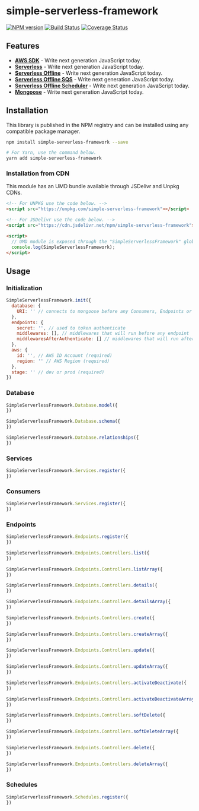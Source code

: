 # simple-serverless-framework

[![NPM version](https://img.shields.io/npm/v/simple-serverless-framework.svg?style=flat-square)](https://npmjs.org/package/simple-serverless-framework)
[![Build Status](https://img.shields.io/travis/jgtb/simple-serverless-framework/master.svg?style=flat-square)](https://travis-ci.org/jgtb/simple-serverless-framework) [![Coverage Status](https://img.shields.io/codecov/c/github/jgtb/simple-serverless-framework/master.svg?style=flat-square)](https://codecov.io/gh/jgtb/simple-serverless-framework/branch/master)

## Features

-   [**AWS SDK**](https://babeljs.io/) - Write next generation JavaScript today.
-   [**Serverless**](https://babeljs.io/) - Write next generation JavaScript today.
-   [**Serverless Offline**](https://babeljs.io/) - Write next generation JavaScript today.
-   [**Serverless Offline SQS**](https://babeljs.io/) - Write next generation JavaScript today.
-   [**Serverless Offline Scheduler**](https://babeljs.io/) - Write next generation JavaScript today.
-   [**Mongoose**](https://babeljs.io/) - Write next generation JavaScript today.

## Installation

This library is published in the NPM registry and can be installed using any compatible package manager.

```sh
npm install simple-serverless-framework --save

# For Yarn, use the command below.
yarn add simple-serverless-framework
```

### Installation from CDN

This module has an UMD bundle available through JSDelivr and Unpkg CDNs.

```html
<!-- For UNPKG use the code below. -->
<script src="https://unpkg.com/simple-serverless-framework"></script>

<!-- For JSDelivr use the code below. -->
<script src="https://cdn.jsdelivr.net/npm/simple-serverless-framework"></script>

<script>
  // UMD module is exposed through the "SimpleServerlessFramework" global variable.
  console.log(SimpleServerlessFramework);
</script>
```

## Usage

### Initialization

```js
SimpleServerlessFramework.init({
  database: {
    URI: '' // connects to mongoose before any Consumers, Endpoints or Schedules
  },
  endpoints: {
    secret: '', // used to token authenticate
    middlewares: [], // middlewares that will run before any endpoint
    middlewaresAfterAuthenticate: [] // middlewares that will run after any endpoint
  },
  aws: {
    id: '', // AWS ID Account (required)
    region: '' // AWS Region (required)
  },
  stage: '' // dev or prod (required)
})
```

### Database

```js
SimpleServerlessFramework.Database.model({
})

SimpleServerlessFramework.Database.schema({
})

SimpleServerlessFramework.Database.relationships({
})
```

### Services

```js
SimpleServerlessFramework.Services.register({
})
```

### Consumers

```js
SimpleServerlessFramework.Services.register({
})
```

### Endpoints

```js
SimpleServerlessFramework.Endpoints.register({
})

SimpleServerlessFramework.Endpoints.Controllers.list({
})

SimpleServerlessFramework.Endpoints.Controllers.listArray({
})

SimpleServerlessFramework.Endpoints.Controllers.details({
})

SimpleServerlessFramework.Endpoints.Controllers.detailsArray({
})

SimpleServerlessFramework.Endpoints.Controllers.create({
})

SimpleServerlessFramework.Endpoints.Controllers.createArray({
})

SimpleServerlessFramework.Endpoints.Controllers.update({
})

SimpleServerlessFramework.Endpoints.Controllers.updateArray({
})

SimpleServerlessFramework.Endpoints.Controllers.activateDeactivate({
})

SimpleServerlessFramework.Endpoints.Controllers.activateDeactivateArray({
})

SimpleServerlessFramework.Endpoints.Controllers.softDelete({
})

SimpleServerlessFramework.Endpoints.Controllers.softDeleteArray({
})

SimpleServerlessFramework.Endpoints.Controllers.delete({
})

SimpleServerlessFramework.Endpoints.Controllers.deleteArray({
})
```

### Schedules

```js
SimpleServerlessFramework.Schedules.register({
})
```
